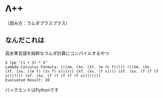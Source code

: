 # Λ++
（読み方：ラムダプラスプラス）

## なんだこれは

高水準言語を純粋なラムダ計算にコンパイルするやつ


```
$ lpp "(1 + 3) * 5"
Lambda Calculus Formula: (((λm. (λn. (λf. (m (n f))))) (((λm. (λn. (λf. (λx. ((m f) ((n f) x)))))) (λf. (λx. (f x)))) (λf. (λx. (f (f (f x))))))) (λf. (λx. (f (f (f (f (f x))))))))
Evaluated Result: 20
```

バックエンドはPythonです
